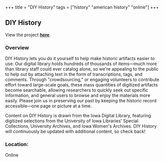+++
title = "DIY History"
tags = ["history" "american history" "online"]
+++

## DIY History

View the project [**here**](https://diyhistory.lib.uiowa.edu/).

### Overview

DIY History lets you do it yourself to help make historic artifacts easier to use. Our digital library holds hundreds of thousands of items—much more than library staff could ever catalog alone, so we're appealing to the public to help out by attaching text in the form of transcriptions, tags, and comments. Through "crowdsourcing," or engaging volunteers to contribute effort toward large-scale goals, these mass quantities of digitized artifacts become searchable, allowing researchers to quickly seek out specific information, and general users to browse and enjoy the materials more easily. Please join us in preserving our past by keeping the historic record accessible—one page or picture at a time.

Content on DIY History is drawn from the Iowa Digital Library, featuring digitized selections from the University of Iowa Libraries' Special Collections, University Archives, and Iowa Women's Archives. DIY History will continuously be updated with additional content, so check back! 

### Location:
Online
